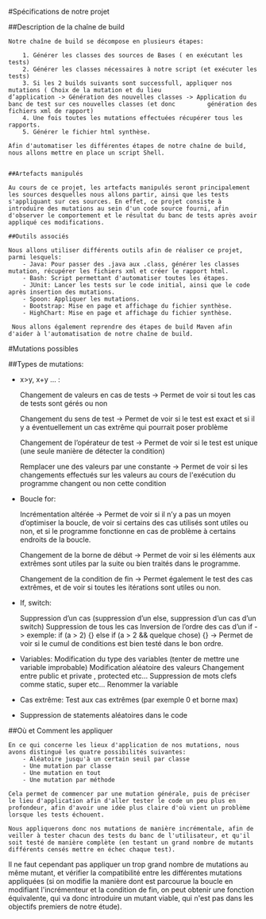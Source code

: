 #Spécifications de notre projet

##Description de la chaîne de build

    Notre chaîne de build se décompose en plusieurs étapes:

        1. Générer les classes des sources de Bases ( en exécutant les tests)
        2. Générer les classes nécessaires à notre script (et exécuter les tests)
        3. Si les 2 builds suivants sont successfull, appliquer nos mutations ( Choix de la mutation et du lieu                    d’application -> Génération des nouvelles classes -> Application du banc de test sur ces nouvelles classes (et donc         génération des fichiers xml de rapport)
        4. Une fois toutes les mutations effectuées récupérer tous les rapports. 
        5. Générer le fichier html synthèse.

    Afin d'automatiser les différentes étapes de notre chaîne de build, nous allons mettre en place un script Shell.


    ##Artefacts manipulés
    
    Au cours de ce projet, les artefacts manipulés seront principalement les sources desquelles nous allons partir, ainsi que les tests s'appliquant sur ces sources. En effet, ce projet consiste à introduire des mutations au sein d'un code source fourni, afin d'observer le comportement et le résultat du banc de tests après avoir appliqué ces modifications.

    ##Outils associés
    
    Nous allons utiliser différents outils afin de réaliser ce projet, parmi lesquels:
        - Java: Pour passer des .java aux .class, générer les classes mutation, récupérer les fichiers xml et créer le rapport html.
        - Bash: Script permettant d'automatiser toutes les étapes.
        - JUnit: Lancer les tests sur le code initial, ainsi que le code après insertion des mutations.
        - Spoon: Appliquer les mutations.
        - Bootstrap: Mise en page et affichage du fichier synthèse. 
        - HighChart: Mise en page et affichage du fichier synthèse.
        
     Nous allons également reprendre des étapes de build Maven afin d'aider à l'automatisation de notre chaîne de build.


#Mutations possibles

##Types de mutations:

- x>y, x+y … :

    Changement de valeurs en cas de tests
        → Permet de voir si tout les cas de tests sont gérés ou non
    
    Changement du sens de test
        → Permet de voir si le test est exact et si il y a éventuellement un cas extrême qui pourrait poser problème
    
    Changement de l’opérateur de test
    → Permet de voir si le test est unique (une seule manière de détecter la condition)
    
    Remplacer une des valeurs par une constante
        → Permet de voir si les changements effectués sur les valeurs au cours de l'exécution du programme changent ou non cette condition

- Boucle for:

    Incrémentation altérée
        → Permet de voir si il n’y a pas un moyen d’optimiser la boucle, de voir si certains des cas utilisés sont utiles ou non, et si le programme fonctionne en cas de problème à certains endroits de la boucle.
    
    Changement de la borne de début
        → Permet de voir si les éléments aux extrêmes sont utiles par la suite ou bien traités dans le programme.
    
    Changement de la condition de fin
        → Permet également le test des cas extrêmes, et de voir si toutes les itérations sont utiles ou non.

- If, switch:

    Suppression d’un cas (suppression d’un else, suppression d’un cas d’un switch)
    Suppression de tous les cas
    Inversion de l’ordre des cas d’un if
    -> exemple: if (a > 2) {} else if (a > 2 && quelque chose) {}
        → Permet de voir si le cumul de conditions est bien testé dans le bon ordre.

- Variables:
    Modification du type des variables (tenter de mettre une variable improbable)
    Modification aléatoire des valeurs
    Changement entre public et private , protected etc…
    Suppression de mots clefs comme static, super etc…
    Renommer la variable

- Cas extrême:
    Test aux cas extrêmes (par exemple 0 et borne max)

- Suppression de statements aléatoires dans le code

##Où et Comment les appliquer

    En ce qui concerne les lieux d'application de nos mutations, nous avons distingué les quatre possibilités suivantes:
        - Aléatoire jusqu'à un certain seuil par classe
        - Une mutation par classe
        - Une mutation en tout
        - Une mutation par méthode
        
    Cela permet de commencer par une mutation générale, puis de préciser le lieu d'application afin d'aller tester le code un peu plus en profondeur, afin d'avoir une idée plus claire d'où vient un problème lorsque les tests échouent.
    
    Nous appliquerons donc nos mutations de manière incrémentale, afin de veiller à tester chacun des tests du banc de l'utilisateur, et qu'il soit testé de manière complète (en testant un grand nombre de mutants différents censés mettre en échec chaque test).

Il ne faut cependant pas appliquer un trop grand nombre de mutations au même mutant, et vérifier la compatibilité entre les différentes mutations appliquées (si on modifie la manière dont est parcourue la boucle en modifiant l'incrémenteur et la condition de fin, on peut obtenir une fonction équivalente, qui va donc introduire un mutant viable, qui n'est pas dans les objectifs premiers de notre étude).
